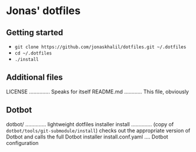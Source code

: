 # Jonas' dotfiles

## Getting started
- `git clone https://github.com/jonaskhalil/dotfiles.git ~/.dotfiles`
- `cd ~/.dotfiles`
- `./install`

## Additional files
LICENSE .............. Speaks for itself
README.md ............ This file, obviously

## Dotbot
dotbot/ .............. lightweight dotfiles installer
install .............. (copy of `dotbot/tools/git-submodule/install`) checks out the appropriate version of Dotbot and calls the full Dotbot installer
install.conf.yaml .... Dotbot configuration
